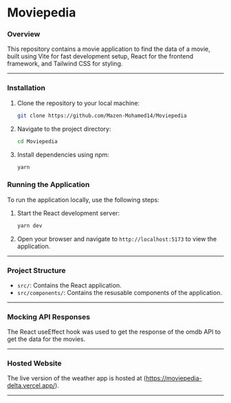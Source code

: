 # Moviepedia

### Overview

This repository contains a movie application to find the data of a movie, built using Vite for fast development setup, React for the frontend framework, and Tailwind CSS for styling.

---

### Installation

1. Clone the repository to your local machine:
    ```bash
    git clone https://github.com/Mazen-Mohamed14/Moviepedia
    ```
2. Navigate to the project directory:
    ```bash
    cd Moviepedia
    ```
3. Install dependencies using npm:
    ```bash
    yarn
    ```

### Running the Application
To run the application locally, use the following steps:

1. Start the React development server:
    ```bash
    yarn dev
    ```
2. Open your browser and navigate to `http://localhost:5173` to view the application.

---
### Project Structure

- `src/`: Contains the React application.
- `src/components/`: Contains the resusable components of the application.

---

### Mocking API Responses
The React useEffect hook was used to get the response of the omdb API to get the data for the movies.

---

### Hosted Website

The live version of the weather app is hosted at (https://moviepedia-delta.vercel.app/).


---
